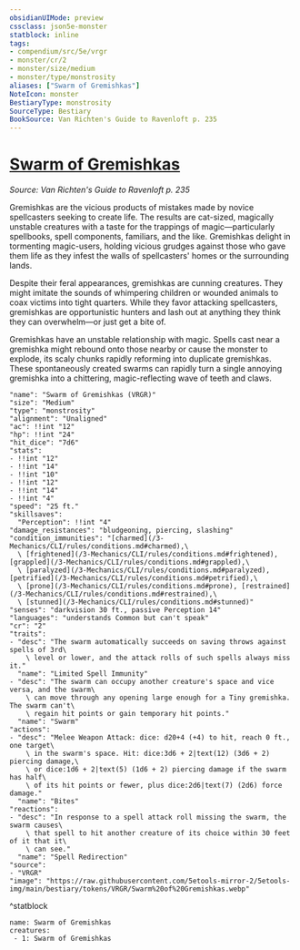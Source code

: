 ```yaml
---
obsidianUIMode: preview
cssclass: json5e-monster
statblock: inline
tags:
- compendium/src/5e/vrgr
- monster/cr/2
- monster/size/medium
- monster/type/monstrosity
aliases: ["Swarm of Gremishkas"]
NoteIcon: monster
BestiaryType: monstrosity
SourceType: Bestiary
BookSource: Van Richten's Guide to Ravenloft p. 235
---
```

# [Swarm of Gremishkas](3-Mechanics\CLI\bestiary\monstrosity/swarm-of-gremishkas-vrgr.md)
*Source: Van Richten's Guide to Ravenloft p. 235*  

Gremishkas are the vicious products of mistakes made by novice spellcasters seeking to create life. The results are cat-sized, magically unstable creatures with a taste for the trappings of magic—particularly spellbooks, spell components, familiars, and the like. Gremishkas delight in tormenting magic-users, holding vicious grudges against those who gave them life as they infest the walls of spellcasters' homes or the surrounding lands.

Despite their feral appearances, gremishkas are cunning creatures. They might imitate the sounds of whimpering children or wounded animals to coax victims into tight quarters. While they favor attacking spellcasters, gremishkas are opportunistic hunters and lash out at anything they think they can overwhelm—or just get a bite of.

Gremishkas have an unstable relationship with magic. Spells cast near a gremishka might rebound onto those nearby or cause the monster to explode, its scaly chunks rapidly reforming into duplicate gremishkas. These spontaneously created swarms can rapidly turn a single annoying gremishka into a chittering, magic-reflecting wave of teeth and claws.

```statblock
"name": "Swarm of Gremishkas (VRGR)"
"size": "Medium"
"type": "monstrosity"
"alignment": "Unaligned"
"ac": !!int "12"
"hp": !!int "24"
"hit_dice": "7d6"
"stats":
- !!int "12"
- !!int "14"
- !!int "10"
- !!int "12"
- !!int "14"
- !!int "4"
"speed": "25 ft."
"skillsaves":
  "Perception": !!int "4"
"damage_resistances": "bludgeoning, piercing, slashing"
"condition_immunities": "[charmed](/3-Mechanics/CLI/rules/conditions.md#charmed),\
  \ [frightened](/3-Mechanics/CLI/rules/conditions.md#frightened), [grappled](/3-Mechanics/CLI/rules/conditions.md#grappled),\
  \ [paralyzed](/3-Mechanics/CLI/rules/conditions.md#paralyzed), [petrified](/3-Mechanics/CLI/rules/conditions.md#petrified),\
  \ [prone](/3-Mechanics/CLI/rules/conditions.md#prone), [restrained](/3-Mechanics/CLI/rules/conditions.md#restrained),\
  \ [stunned](/3-Mechanics/CLI/rules/conditions.md#stunned)"
"senses": "darkvision 30 ft., passive Perception 14"
"languages": "understands Common but can't speak"
"cr": "2"
"traits":
- "desc": "The swarm automatically succeeds on saving throws against spells of 3rd\
    \ level or lower, and the attack rolls of such spells always miss it."
  "name": "Limited Spell Immunity"
- "desc": "The swarm can occupy another creature's space and vice versa, and the swarm\
    \ can move through any opening large enough for a Tiny gremishka. The swarm can't\
    \ regain hit points or gain temporary hit points."
  "name": "Swarm"
"actions":
- "desc": "Melee Weapon Attack: dice: d20+4 (+4) to hit, reach 0 ft., one target\
    \ in the swarm's space. Hit: dice:3d6 + 2|text(12) (3d6 + 2) piercing damage,\
    \ or dice:1d6 + 2|text(5) (1d6 + 2) piercing damage if the swarm has half\
    \ of its hit points or fewer, plus dice:2d6|text(7) (2d6) force damage."
  "name": "Bites"
"reactions":
- "desc": "In response to a spell attack roll missing the swarm, the swarm causes\
    \ that spell to hit another creature of its choice within 30 feet of it that it\
    \ can see."
  "name": "Spell Redirection"
"source":
- "VRGR"
"image": "https://raw.githubusercontent.com/5etools-mirror-2/5etools-img/main/bestiary/tokens/VRGR/Swarm%20of%20Gremishkas.webp"
```
^statblock

```encounter-table
name: Swarm of Gremishkas
creatures:
 - 1: Swarm of Gremishkas
```